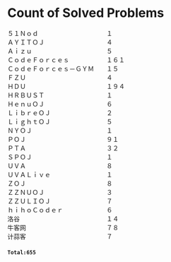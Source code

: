 # Count of Solved Problems  
５１Ｎｏｄ　　　　　　　　　　　１  
ＡＹＩＴＯＪ　　　　　　　　　　４  
Ａｉｚｕ　　　　　　　　　　　　５  
ＣｏｄｅＦｏｒｃｅｓ　　　　　　１６１  
ＣｏｄｅＦｏｒｃｅｓ－ＧＹＭ　　１５  
ＦＺＵ　　　　　　　　　　　　　４  
ＨＤＵ　　　　　　　　　　　　　１９４  
ＨＲＢＵＳＴ　　　　　　　　　　１  
ＨｅｎｕＯＪ　　　　　　　　　　６  
ＬｉｂｒｅＯＪ　　　　　　　　　２  
ＬｉｇｈｔＯＪ　　　　　　　　　５  
ＮＹＯＪ　　　　　　　　　　　　１  
ＰＯＪ　　　　　　　　　　　　　９１  
ＰＴＡ　　　　　　　　　　　　　３２  
ＳＰＯＪ　　　　　　　　　　　　１  
ＵＶＡ　　　　　　　　　　　　　８  
ＵＶＡＬｉｖｅ　　　　　　　　　１  
ＺＯＪ　　　　　　　　　　　　　８  
ＺＺＮＵＯＪ　　　　　　　　　　３  
ＺＺＵＬＩＯＪ　　　　　　　　　７  
ｈｉｈｏＣｏｄｅｒ　　　　　　　６  
洛谷　　　　　　　　　　　　　　１４  
牛客网　　　　　　　　　　　　　７８  
计蒜客　　　　　　　　　　　　　７  
#### `Total:655`
